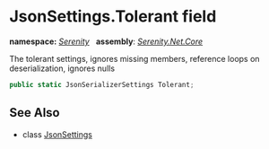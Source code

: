 # JsonSettings.Tolerant field
**namespace:** *[Serenity](../../README.md#serenity-namespace)*   **assembly**: *[Serenity.Net.Core](../../README.md)*

The tolerant settings, ignores missing members, reference loops on deserialization, ignores nulls

```csharp
public static JsonSerializerSettings Tolerant;
```

## See Also

* class [JsonSettings](../JsonSettings.md)